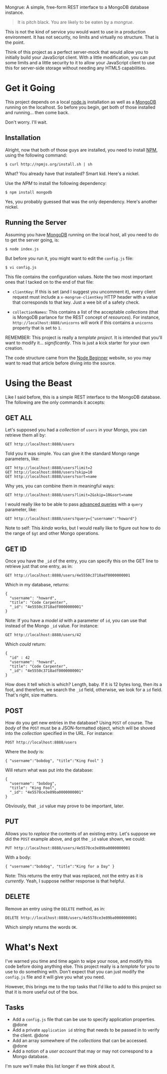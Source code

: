 Mongrue:
A simple, free-form REST interface to a MongoDB database instance.

> It is pitch black. You are likely to be eaten by a *mongrue*.

This is not the kind of service you would want to use in a production
environment. It has not security, no limits and virtually no structure.
That is the point.

Think of this project as a perfect server-mock that would allow you to
initially build your JavaScript client. With a little modification,
you can put some limits and a little security to it to allow your
JavaScript client to use this for server-side storage without needing
any HTML5 capabilities.

Get it Going
============

This project depends on a local [node.js][1] installation as well as a
[MongoDB][2] running on the localhost. So before you begin, get both
of those installed and running... then come back.

Don't worry. I'll wait.

Installation
------------

Alright, now that both of those guys are installed, you need to 
install [NPM][3], using the following
command:

    $ curl http://npmjs.org/install.sh | sh

What? You already have that installed? Smart kid. Here's a nickel.

Use the *NPM* to install the following dependency:

    $ npm install mongodb

Yes, you probably guessed that was the only dependency. Here's
another nickel.


Running the Server
------------------

Assuming you have [MongoDB][2] running on the local host, all you need
to do to get the server going, is:

    $ node index.js

But before you run it, you might want to edit the `config.js` file:

    $ vi config.js

This file contains the configuration values. Note the two most important
ones that I tacked on to the end of that file:

  * `clientKey`: If this is set (and I suggest you uncomment it), every
    client request must include a `x-mongrue-clientkey` HTTP header with
    a value that corresponds to that key. Just a wee bit of a safety check.

  * `collectionNames`: This contains a list of the acceptable *collections*
    (that is MongoDB parlance for the REST concept of *resources*). For
    instance, `http://localhost:8888/unicorns` will work if this contains a
    `unicorns` property that is set to `1`.

REMEMBER: This project is really a *template project*. It is intended that
you'll want to modify it... *significantly*. This is just a kick starter for
your own creation.

The code structure came from the [Node Beginner][4] website, so you may
want to read that article before diving into the source.


Using the Beast
===============

Like I said before, this is a simple REST interface to the MongoDB
database. The following are the only commands it accepts:

GET ALL
-------

Let's supposed you had a *collection* of `users` in your Mongo, you can retrieve them all by:

    GET http://localhost:8888/users

Told you it was simple. You can give it the standard Mongo range parameters, like:

    GET http://localhost:8888/users?limit=2
    GET http://localhost:8888/users?skip=10
    GET http://localhost:8888/users?sort=name

Why yes, you can combine them in meaningful ways:

    GET http://localhost:8888/users?limit=2&skip=10&sort=name

I would really like to be able to pass [advanced queries][5] with
a `query` parameter, like:

    GET http://localhost:8888/users?query={"username":"howard"}

Note to self: This *kinda* works, but I would really like to figure out how to
do the range of `$gt` and other Mongo operations.

GET ID
------

Once you have the `_id` of the entry, you can specify this on the GET
line to retrieve just that one entry, as in:

    GET http://localhost:8888/users/4e5550c3718adf0000000001

Which in my database, returns:

    {
      "username": "howard",
      "title": "Code Carpenter",
      "_id": "4e5550c3718adf0000000001"
    }

Note: If you have a *model id* with a parameter of `id`, you can use that instead of the Mongo `_id` value. For instance:

    GET http://localhost:8888/users/42

Which *could* return:

    {
      "id" : 42
      "username": "howard",
      "title": "Code Carpenter",
      "_id": "4e5550c3718adf0000000001"
    }

How does it tell which is which? Length, baby. If it is 12 bytes long, then its a foot, and therefore, we search the `_id` field, otherwise, we look for a `id` field. That's right, size matters.

POST
----

How do you get new entries in the database? Using `POST` of course. The *body* of the `POST` must be a JSON-formatted object, which will be shoved into the *collection* specified in the URL. For instance:

    POST http://localhost:8888/users

Where the *body* is:

    { "username":"bobdog", "title":"King Fool" } 

Will return what was put into the database:

    {
      "username": "bobdog",
      "title": "King Fool",
      "_id": "4e5578ce3e89ba0000000001"
    }

Obviously, that `_id` value may prove to be important, later.

PUT
---

Allows you to *replace* the contents of an existing entry. Let's
suppose we did the `POST` example above, and got the `_id` value
shown, we could:

    PUT http://localhost:8888/users/4e5578ce3e89ba0000000001

With a body:

    { "username":"bobdog", "title":"King for a Day" } 

Note: This returns the entry that was replaced, not the entry as it is *currently*.
Yeah, I suppose neither response is that helpful.

DELETE
------

Remove an entry using the `DELETE` method, as in:

    DELETE http://localhost:8888/users/4e5578ce3e89ba0000000001

Which simply returns the words `OK`.


What's Next
===========

I've warned you time and time again to wipe your nose, and modify this code before
doing anything else. This project really is a *template* for you to use to do something
with. Don't expect that you can just modify the `config.js` file and it will give you
what you need.

However, this brings me to the top tasks that I'd like to add to this project so that
it is more useful out of the box.

Tasks
-----

  * Add a `config.js` file that can be use to specify application properties. @done
  * Add a private `application id` string that needs to be passed in to verify
    the client. @done
  * Add an array somewhere of the *collections* that can be accessed. @done
  * Add a notion of a *user account* that may or may not correspond to a Mongo
    database.

I'm sure we'll make this list longer if we think about it.

  [1]: http://www.nodejs.org
  [2]: http://www.mongodb.org
  [3]: http://howtonode.org/introduction-to-npm
  [4]: http://www.nodebeginner.org
  [5]: http://www.mongodb.org/display/DOCS/Advanced+Queries